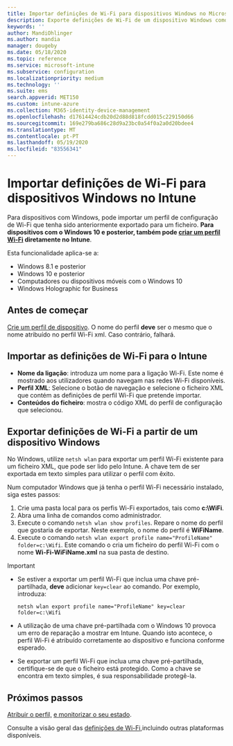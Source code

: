```yaml
---
title: Importar definições de Wi-Fi para dispositivos Windows no Microsoft Intune – Azure | Microsoft Docs
description: Exporte definições de Wi-Fi de um dispositivo Windows como um ficheiro XML através do comando netsh wlan. Em seguida, importe este ficheiro no Intune para criar um perfil Wi-Fi para dispositivos com o Windows 8.1, Windows 10 e Windows Holographic for Business.
keywords: ''
author: MandiOhlinger
ms.author: mandia
manager: dougeby
ms.date: 05/18/2020
ms.topic: reference
ms.service: microsoft-intune
ms.subservice: configuration
ms.localizationpriority: medium
ms.technology: ''
ms.suite: ems
search.appverid: MET150
ms.custom: intune-azure
ms.collection: M365-identity-device-management
ms.openlocfilehash: d17614424cdb20d2d88d818fcdd015c229150d66
ms.sourcegitcommit: 169e279ba686c28d9a23bc0a54f0a2a0d20bdee4
ms.translationtype: MT
ms.contentlocale: pt-PT
ms.lasthandoff: 05/19/2020
ms.locfileid: "83556341"
---
```

# <a name="import-wi-fi-settings-for-windows-devices-in-intune"></a>Importar definições de Wi-Fi para dispositivos Windows no Intune

Para dispositivos com Windows, pode importar um perfil de configuração de Wi-Fi que tenha sido anteriormente exportado para um ficheiro. **Para dispositivos com o Windows 10 e posterior, também pode [criar um perfil Wi-Fi](wi-fi-settings-windows.md) diretamente no Intune**.

Esta funcionalidade aplica-se a:

- Windows 8.1 e posterior
- Windows 10 e posterior
- Computadores ou dispositivos móveis com o Windows 10
- Windows Holographic for Business

## <a name="before-you-begin"></a>Antes de começar

[Crie um perfil de dispositivo](wi-fi-settings-configure.md). O nome do perfil **deve** ser o mesmo que o nome atribuído no perfil Wi-Fi xml. Caso contrário, falhará.

## <a name="import-the-wi-fi-settings-into-intune"></a>Importar as definições de Wi-Fi para o Intune

- **Nome da ligação**: introduza um nome para a ligação Wi-Fi. Este nome é mostrado aos utilizadores quando navegam nas redes Wi-Fi disponíveis.
- **Perfil XML**: Selecione o botão de navegação e selecione o ficheiro XML que contém as definições de perfil Wi-Fi que pretende importar.
- **Conteúdos do ficheiro**: mostra o código XML do perfil de configuração que selecionou.

## <a name="export-wi-fi-settings-from-a-windows-device"></a>Exportar definições de Wi-Fi a partir de um dispositivo Windows

No Windows, utilize `netsh wlan` para exportar um perfil Wi-Fi existente para um ficheiro XML, que pode ser lido pelo Intune. A chave tem de ser exportada em texto simples para utilizar o perfil com êxito.

Num computador Windows que já tenha o perfil Wi-Fi necessário instalado, siga estes passos:

1. Crie uma pasta local para os perfis Wi-Fi exportados, tais como **c:\WiFi**.
2. Abra uma linha de comandos como administrador.
3. Execute o comando `netsh wlan show profiles`. Repare o nome do perfil que gostaria de exportar. Neste exemplo, o nome do perfil é **WiFiName**.
4. Execute o comando `netsh wlan export profile name="ProfileName" folder=c:\Wifi`. Este comando o cria um ficheiro do perfil Wi-Fi com o nome **Wi-Fi-WiFiName.xml** na sua pasta de destino.

> [!IMPORTANT]
>
> - Se estiver a exportar um perfil Wi-Fi que inclua uma chave pré-partilhada, **deve** adicionar `key=clear` ao comando. Por exemplo, introduza: 
>
>   `netsh wlan export profile name="ProfileName" key=clear folder=c:\Wifi`
>
> - A utilização de uma chave pré-partilhada com o Windows 10 provoca um erro de reparação a mostrar em Intune. Quando isto acontece, o perfil Wi-Fi é atribuído corretamente ao dispositivo e funciona conforme esperado.
> - Se exportar um perfil Wi-Fi que inclua uma chave pré-partilhada, certifique-se de que o ficheiro está protegido. Como a chave se encontra em texto simples, é sua responsabilidade protegê-la.

## <a name="next-steps"></a>Próximos passos

[Atribuir o perfil,](device-profile-assign.md) [e monitorizar o seu estado](device-profile-monitor.md).

Consulte a visão geral das [definições de Wi-Fi,](wi-fi-settings-configure.md)incluindo outras plataformas disponíveis.
